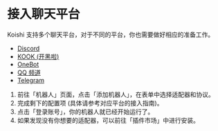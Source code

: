 # 接入聊天平台

Koishi 支持多个聊天平台，对于不同的平台，你也需要做好相应的准备工作。

- [Discord](../../plugins/adapter/discord.md)
- [KOOK (开黑啦)](../../plugins/adapter/kook.md)
- [OneBot](../../plugins/adapter/onebot.md)
- [QQ 频道](../../plugins/adapter/qqguild.md)
- [Telegram](../../plugins/adapter/telegram.md)

1. 前往「机器人」页面，点击「添加机器人」，在表单中选择适配器和协议。
2. 完成剩下的配置项 (具体请参考对应平台的接入指南)。
3. 点击「登录账号」，你的机器人就已经开始运行了。
4. 如果发现没有你想要的适配器，可以前往「插件市场」中进行安装。
